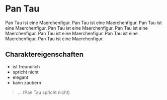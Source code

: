 # Pan Tau
Pan Tau ist eine Maerchenfigur. Pan Tau ist eine Maerchenfigur. Pan Tau ist eine Maerchenfigur. Pan Tau ist eine Maerchenfigur. Pan Tau ist eine Maerchenfigur. Pan Tau ist eine Maerchenfigur. Pan Tau ist eine Maerchenfigur. Pan Tau ist eine Maerchenfigur.
## Charaktereigenschaften
* ist freundlich
* spricht nicht
* elegant
* kann zaubern
> ... (Pan Tau spricht nicht)